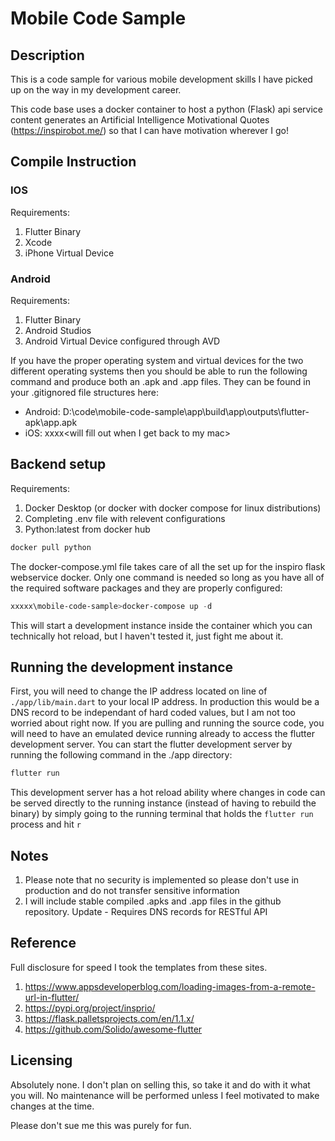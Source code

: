 # Mobile Code Sample
## Description
This is a code sample for various mobile development skills I have picked up on the way in my development career.

This code base uses a docker container to host a python (Flask) api service content generates an Artificial Intelligence Motivational Quotes (https://inspirobot.me/) so that I can have motivation wherever I go!

## Compile Instruction
### IOS
Requirements:
1. Flutter Binary
2. Xcode
3. iPhone Virtual Device

### Android
Requirements:
1. Flutter Binary
2. Android Studios
3. Android Virtual Device configured through AVD

If you have the proper operating system and virtual devices for the two different operating systems then you should be able to run the following command and produce both an .apk and .app files. They can be found in your .gitignored file structures here:
* Android: D:\code\mobile-code-sample\app\build\app\outputs\flutter-apk\app.apk
* iOS: xxxx\<will fill out when I get back to my mac>

## Backend setup
Requirements:
1. Docker Desktop (or docker with docker compose for linux distributions)
2. Completing .env file with relevent configurations
3. Python:latest from docker hub
```sh
docker pull python
```

The docker-compose.yml file takes care of all the set up for the inspiro flask webservice docker. Only one command is needed so long as you have all of the required software packages and they are properly configured:
```ps1
xxxxx\mobile-code-sample>docker-compose up -d
```
This will start a development instance inside the container which you can technically hot reload, but I haven't tested it, just fight me about it.

## Running the development instance
First, you will need to change the IP address located on line  of ```./app/lib/main.dart``` to your local IP address. In production this would be a DNS record to be independant of hard coded values, but I am not too worried about right now. 
If you are pulling and running the source code, you will need to have an emulated device running already to access the flutter development server. You can start the flutter development server by running the following command in the ./app directory:
```sh
flutter run
```
This development server has a hot reload ability where changes in code can be served directly to the running instance (instead of having to rebuild the binary) by simply going to the running terminal that holds the ```flutter run``` process and hit ```r```

## Notes
1. Please note that no security is implemented so please don't use in production and do not transfer sensitive information
2. I will include stable compiled .apks and .app files in the github repository. Update - Requires DNS records for RESTful API


## Reference
Full disclosure for speed I took the templates from these sites.

1. https://www.appsdeveloperblog.com/loading-images-from-a-remote-url-in-flutter/
2. https://pypi.org/project/insprio/
3. https://flask.palletsprojects.com/en/1.1.x/
4. https://github.com/Solido/awesome-flutter 

## Licensing 
Absolutely none. I don't plan on selling this, so take it and do with it what you will. No maintenance will be performed unless I feel motivated to make changes at the time.

Please don't sue me this was purely for fun.